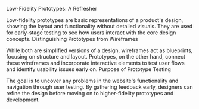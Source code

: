 Low-Fidelity Prototypes: A Refresher

Low-fidelity prototypes are basic representations of a product's design, showing the layout and functionality without detailed visuals.
They are used for early-stage testing to see how users interact with the core design concepts.
Distinguishing Prototypes from Wireframes

While both are simplified versions of a design, wireframes act as blueprints, focusing on structure and layout.
Prototypes, on the other hand, connect these wireframes and incorporate interactive elements to test user flows and identify usability issues early on.
Purpose of Prototype Testing

The goal is to uncover any problems in the website's functionality and navigation through user testing.
By gathering feedback early, designers can refine the design before moving on to higher-fidelity prototypes and development.